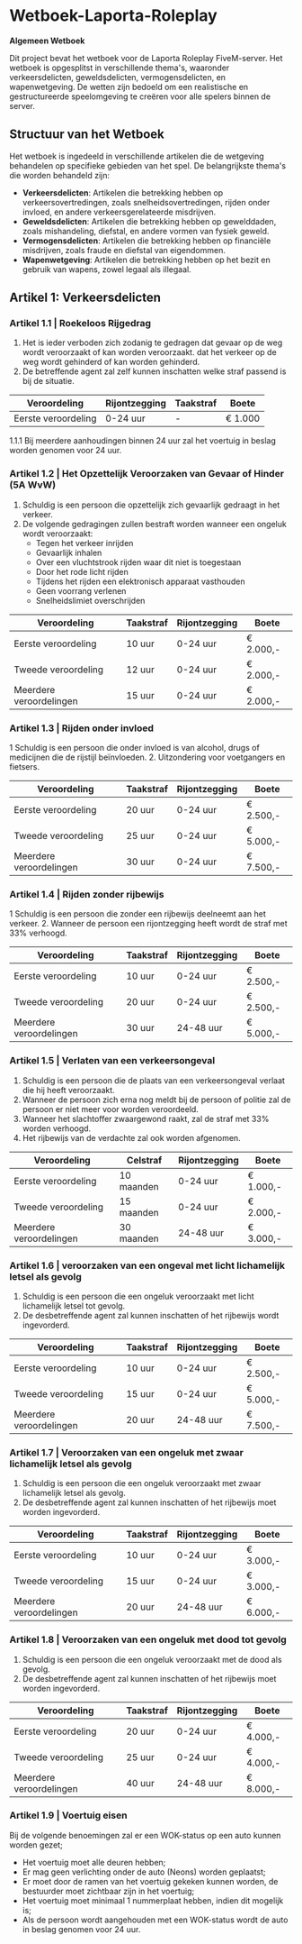 # Wetboek-Laporta-Roleplay
**Algemeen Wetboek**

Dit project bevat het wetboek voor de Laporta Roleplay FiveM-server. Het wetboek is opgesplitst in verschillende thema's, waaronder verkeersdelicten, geweldsdelicten, vermogensdelicten, en wapenwetgeving. De wetten zijn bedoeld om een realistische en gestructureerde speelomgeving te creëren voor alle spelers binnen de server.

## Structuur van het Wetboek

Het wetboek is ingedeeld in verschillende artikelen die de wetgeving behandelen op specifieke gebieden van het spel. De belangrijkste thema's die worden behandeld zijn:

- **Verkeersdelicten**: Artikelen die betrekking hebben op verkeersovertredingen, zoals snelheidsovertredingen, rijden onder invloed, en andere verkeersgerelateerde misdrijven.
- **Geweldsdelicten**: Artikelen die betrekking hebben op gewelddaden, zoals mishandeling, diefstal, en andere vormen van fysiek geweld.
- **Vermogensdelicten**: Artikelen die betrekking hebben op financiële misdrijven, zoals fraude en diefstal van eigendommen.
- **Wapenwetgeving**: Artikelen die betrekking hebben op het bezit en gebruik van wapens, zowel legaal als illegaal.

## Artikel 1: Verkeersdelicten

### Artikel 1.1 | Roekeloos Rijgedrag

1. Het is ieder verboden zich zodanig te gedragen dat gevaar op de weg wordt veroorzaakt of kan worden veroorzaakt. dat het verkeer op de weg wordt gehinderd of kan worden gehinderd.
2. De betreffende agent zal zelf kunnen inschatten welke straf passend is bij de situatie.

| Veroordeling  | Rijontzegging | Taakstraf | Boete    |
|---------------|---------------|-----------|----------|
| Eerste veroordeling  | 0-24 uur      | -         | € 1.000  |


1.1.1 Bij meerdere aanhoudingen binnen 24 uur zal het voertuig in beslag worden genomen voor 24 uur.

### Artikel 1.2 | Het Opzettelijk Veroorzaken van Gevaar of Hinder (5A WvW)

1. Schuldig is een persoon die opzettelijk zich gevaarlijk gedraagt in het verkeer.
2. De volgende gedragingen zullen bestraft worden wanneer een ongeluk wordt veroorzaakt:
   - Tegen het verkeer inrijden
   - Gevaarlijk inhalen
   - Over een vluchtstrook rijden waar dit niet is toegestaan
   - Door het rode licht rijden
   - Tijdens het rijden een elektronisch apparaat vasthouden
   - Geen voorrang verlenen
   - Snelheidslimiet overschrijden

| Veroordeling       | Taakstraf  | Rijontzegging | Boete    |
|--------------------|------------|---------------|----------|
| Eerste veroordeling     | 10 uur     | 0-24 uur     | € 2.000,-
| Tweede veroordeling     | 12 uur     | 0-24 uur     | € 2.000,-
| Meerdere veroordelingen | 15 uur     | 0-24 uur     | € 2.000,-

### Artikel 1.3 | Rijden onder invloed
1 Schuldig is een persoon die onder invloed is van alcohol, drugs of medicijnen die de rijstijl beïnvloeden.
2. Uitzondering voor voetgangers en fietsers.

| Veroordeling       | Taakstraf  | Rijontzegging | Boete    |
|--------------------|------------|---------------|----------|
| Eerste veroordeling     | 20 uur     | 0-24 uur     | € 2.500,-
| Tweede veroordeling     | 25 uur     | 0-24 uur     | € 5.000,-
| Meerdere veroordelingen | 30 uur     | 0-24 uur     | € 7.500,-

### Artikel 1.4 | Rijden zonder rijbewijs
1 Schuldig is een persoon die zonder een rijbewijs deelneemt aan het verkeer.
2. Wanneer de persoon een rijontzegging heeft wordt de straf met 33% verhoogd.

| Veroordeling       | Taakstraf  | Rijontzegging | Boete    |
|--------------------|------------|---------------|----------|
| Eerste veroordeling     | 10 uur     | 0-24 uur     | € 2.500,-
| Tweede veroordeling     | 20 uur     | 0-24 uur     | € 2.500,-
| Meerdere veroordelingen | 30 uur     | 24-48 uur    | € 5.000,-

### Artikel 1.5 | Verlaten van een verkeersongeval
1. Schuldig is een persoon die de plaats van een verkeersongeval verlaat die hij heeft veroorzaakt.
2. Wanneer de persoon zich erna nog meldt bij de persoon of politie zal de persoon er niet meer voor worden veroordeeld. 
3. Wanneer het slachtoffer zwaargewond raakt, zal de straf met 33% worden verhoogd.
4. Het rijbewijs van de verdachte zal ook worden afgenomen.

| Veroordeling       | Celstraf  | Rijontzegging | Boete    |
|--------------------|------------|---------------|----------|
| Eerste veroordeling     | 10 maanden     | 0-24 uur     | € 1.000,-
| Tweede veroordeling     | 15 maanden     | 0-24 uur     | € 2.000,-
| Meerdere veroordelingen | 30 maanden     | 24-48 uur    | € 3.000,-

### Artikel 1.6 | veroorzaken van een ongeval met licht lichamelijk letsel als gevolg
1. Schuldig is een persoon die een ongeluk veroorzaakt met licht lichamelijk letsel tot gevolg.
2. De desbetreffende agent zal kunnen inschatten of het rijbewijs wordt ingevorderd.

| Veroordeling       | Taakstraf  | Rijontzegging | Boete    |
|--------------------|------------|---------------|----------|
| Eerste veroordeling     | 10 uur     | 0-24 uur     | € 2.500,-
| Tweede veroordeling     | 15 uur     | 0-24 uur     | € 5.000,-
| Meerdere veroordelingen | 20 uur     | 24-48 uur    | € 7.500,-

### Artikel 1.7 | Veroorzaken van een ongeluk met zwaar lichamelijk letsel als gevolg
1. Schuldig is een persoon die een ongeluk veroorzaakt met zwaar lichamelijk letsel als gevolg.
2. De desbetreffende agent zal kunnen inschatten of het rijbewijs moet worden ingevorderd.

| Veroordeling       | Taakstraf  | Rijontzegging | Boete    |
|--------------------|------------|---------------|----------|
| Eerste veroordeling     | 10 uur     | 0-24 uur     | € 3.000,-
| Tweede veroordeling     | 15 uur     | 0-24 uur     | € 3.000,-
| Meerdere veroordelingen | 20 uur     | 24-48 uur    | € 6.000,-

### Artikel 1.8 | Veroorzaken van een ongeluk met dood tot gevolg
1.  Schuldig is een persoon die een ongeluk veroorzaakt met de dood als gevolg.
2. De desbetreffende agent zal kunnen inschatten of het rijbewijs moet worden ingevorderd. 

| Veroordeling       | Taakstraf  | Rijontzegging | Boete    |
|--------------------|------------|---------------|----------|
| Eerste veroordeling     | 20 uur     | 0-24 uur     | € 4.000,-
| Tweede veroordeling     | 25 uur     | 0-24 uur     | € 4.000,-
| Meerdere veroordelingen | 40 uur     | 24-48 uur    | € 8.000,-

### Artikel 1.9 | Voertuig eisen
Bij de volgende benoemingen zal er een WOK-status op een auto kunnen worden gezet;
- Het voertuig moet alle deuren hebben;
- Er mag geen verlichting onder de auto (Neons) worden geplaatst;
- Er moet door de ramen van het voertuig gekeken kunnen worden, de bestuurder moet zichtbaar zijn in het voertuig;
- Het voertuig moet minimaal 1 nummerplaat hebben, indien dit mogelijk is;
- Als de persoon wordt aangehouden met een WOK-status wordt de auto in beslag genomen voor 24 uur.


